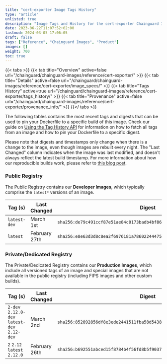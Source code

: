 ```yaml
---
title: "cert-exporter Image Tags History"
type: "article"
unlisted: true
description: "Image Tags and History for the cert-exporter Chainguard Image"
date: 2023-06-22T11:07:52+02:00
lastmod: 2024-03-05 17:06:05
draft: false
tags: ["Reference", "Chainguard Images", "Product"]
images: []
weight: 700
toc: true
---
```


{{< tabs >}}
{{< tab title="Overview" active=false url="/chainguard/chainguard-images/reference/cert-exporter/" >}}
{{< tab title="Details" active=false url="/chainguard/chainguard-images/reference/cert-exporter/image_specs/" >}}
{{< tab title="Tags History" active=true url="/chainguard/chainguard-images/reference/cert-exporter/tags_history/" >}}
{{< tab title="Provenance" active=false url="/chainguard/chainguard-images/reference/cert-exporter/provenance_info/" >}}
{{</ tabs >}}

The following tables contains the most recent tags and digests that can be used to pin your Dockerfile to a specific build of this image. Check our guide on [Using the Tag History API](/chainguard/chainguard-images/using-the-tag-history-api/) for information on how to fetch all tags from an image and how to pin your Dockerfile to a specific digest.

Please note that digests and timestamps only change when there is a change to the image, even though images are rebuilt every night. The "Last Changed" column indicates when the image was last modified, and doesn't always reflect the latest build timestamp. For more information about how our reproducible builds work, please refer to [this blog post](https://www.chainguard.dev/unchained/reproducing-chainguards-reproducible-image-builds).

### Public Registry
The Public Registry contains our **Developer Images**, which typically comprise the `latest*` versions of an image.

| Tag (s)       | Last Changed  | Digest                                                                    |
|---------------|---------------|---------------------------------------------------------------------------|
|  `latest-dev` | March 1st     | `sha256:de79c491ccf87e51ae84c0173badb4bf86bfbd510f0ee8086b0a6956c5d30885` |
|  `latest`     | February 27th | `sha256:e8e63d3d8c8ea2f6976181a786022444757a2ef3ca54a3c0b907c195c813e1fe` |


### Private/Dedicated Registry
The Private/Dedicated Registry contains our **Production Images**, which include all versioned tags of an image and special images that are not available in the public registry (including FIPS images and other custom builds).

| Tag (s)                                       | Last Changed  | Digest                                                                    |
|-----------------------------------------------|---------------|---------------------------------------------------------------------------|
|  `2-dev` `2.12.0-dev` `latest-dev` `2.12-dev` | March 2nd     | `sha256:852892856df8e3ede2441511fba58d5438f1688eab588f81bee24152cab89c32` |
|  `2` `2.12` `latest` `2.12.0`                 | February 26th | `sha256:b692551abced15f8784b4f56fd8b5f903797979854bb287e9add1c191e6966ae` |

